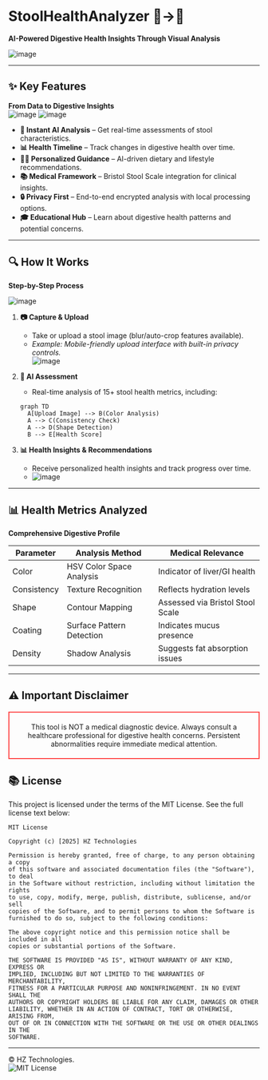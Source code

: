 # StoolHealthAnalyzer 💩→🏥  
**AI-Powered Digestive Health Insights Through Visual Analysis**  
<!-- Backend:

Language: Python
Framework: FastAPI (for building the API endpoints)
Key Libraries:
Pydantic (for data validation and serialization)
Databutton SDK (for storage and secrets management)
Google's Gemini API (for AI image analysis)

Frontend:
Language: TypeScript
Framework: React
Key Technologies/Libraries:
Vite (build tool and development server)
Tailwind CSS (for styling)
Shadcn/ui (for UI components)
Zustand (for state management)
React Router (for page navigation)
date-fns (for date formatting)
Lucide React (for icons) -->

<!--![image](https://github.com/user-attachments/assets/eaa46ae6-ed35-48ec-9034-2e17910d35ae)-->
![image](https://github.com/user-attachments/assets/6b442e25-b63d-4bf7-9e8f-5324d6fc4b37)



---

## ✨ Key Features  
**From Data to Digestive Insights**  
![image](https://github.com/user-attachments/assets/4e0d035b-e76b-43db-8728-37b48d0a3faa)
![image](https://github.com/user-attachments/assets/762f4fd8-e265-43ea-8615-4dfad729e7d4)



- **🚀 Instant AI Analysis** – Get real-time assessments of stool characteristics.  
- **📊 Health Timeline** – Track changes in digestive health over time.  
- **🧑‍⚕️ Personalized Guidance** – AI-driven dietary and lifestyle recommendations.  
- **📚 Medical Framework** – Bristol Stool Scale integration for clinical insights.  
- **🔒 Privacy First** – End-to-end encrypted analysis with local processing options.  
- **🎓 Educational Hub** – Learn about digestive health patterns and potential concerns.  

---

## 🔍 How It Works  
**Step-by-Step Process**  

![image](https://github.com/user-attachments/assets/deb1edee-8c85-4e06-b76c-1f73ba36b6c5) 

1. **📷 Capture & Upload**  
   - Take or upload a stool image (blur/auto-crop features available).  
   - *Example: Mobile-friendly upload interface with built-in privacy controls.*  
  ![image](https://github.com/user-attachments/assets/0582d51c-6801-41a3-b4df-d9f76de07d5e)

2. **🧠 AI Assessment**  
   - Real-time analysis of 15+ stool health metrics, including:  

   ```mermaid
   graph TD
     A[Upload Image] --> B(Color Analysis)
     A --> C(Consistency Check)
     A --> D(Shape Detection)
     B --> E[Health Score]
   ```
   
3. **📊 Health Insights & Recommendations**  
   - Receive personalized health insights and track progress over time.
   - ![image](https://github.com/user-attachments/assets/b0e9c7ee-7948-4733-adb1-9e0662a8b65c)
   <!-- ![image](https://github.com/user-attachments/assets/256689cd-aa59-4938-8f79-7ffc572aedd0) -->




---

## 📊 Health Metrics Analyzed  
**Comprehensive Digestive Profile**  

| **Parameter**  | **Analysis Method**           | **Medical Relevance**        |
|---------------|------------------------------|------------------------------|
| Color         | HSV Color Space Analysis      | Indicator of liver/GI health  |
| Consistency   | Texture Recognition           | Reflects hydration levels    |
| Shape         | Contour Mapping               | Assessed via Bristol Stool Scale |
| Coating       | Surface Pattern Detection     | Indicates mucus presence     |
| Density       | Shadow Analysis               | Suggests fat absorption issues |

---

## ⚠️ Important Disclaimer  
<div align="center" style="border:2px solid #ff4444; padding:20px; margin:20px 0;">
This tool is NOT a medical diagnostic device.  
Always consult a healthcare professional for digestive health concerns.  
Persistent abnormalities require immediate medical attention.
</div>


## 📚 License  
This project is licensed under the terms of the MIT License. See the full license text below:

```
MIT License

Copyright (c) [2025] HZ Technologies

Permission is hereby granted, free of charge, to any person obtaining a copy
of this software and associated documentation files (the "Software"), to deal
in the Software without restriction, including without limitation the rights
to use, copy, modify, merge, publish, distribute, sublicense, and/or sell
copies of the Software, and to permit persons to whom the Software is
furnished to do so, subject to the following conditions:

The above copyright notice and this permission notice shall be included in all
copies or substantial portions of the Software.

THE SOFTWARE IS PROVIDED "AS IS", WITHOUT WARRANTY OF ANY KIND, EXPRESS OR
IMPLIED, INCLUDING BUT NOT LIMITED TO THE WARRANTIES OF MERCHANTABILITY,
FITNESS FOR A PARTICULAR PURPOSE AND NONINFRINGEMENT. IN NO EVENT SHALL THE
AUTHORS OR COPYRIGHT HOLDERS BE LIABLE FOR ANY CLAIM, DAMAGES OR OTHER
LIABILITY, WHETHER IN AN ACTION OF CONTRACT, TORT OR OTHERWISE, ARISING FROM,
OUT OF OR IN CONNECTION WITH THE SOFTWARE OR THE USE OR OTHER DEALINGS IN THE
SOFTWARE.
```

---

&copy; HZ Technologies.  
![MIT License](https://img.shields.io/badge/license-MIT-green.svg)

